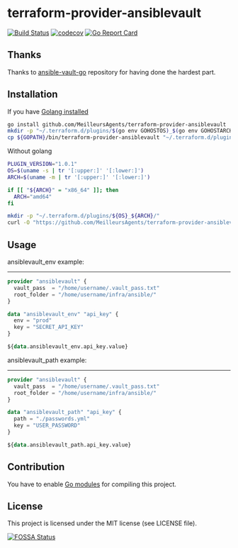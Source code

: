 # terraform-provider-ansiblevault

[![Build Status](https://travis-ci.org/MeilleursAgents/terraform-provider-ansiblevault.svg?branch=master)](https://travis-ci.org/MeilleursAgents/terraform-provider-ansiblevault)
[![codecov](https://codecov.io/gh/MeilleursAgents/terraform-provider-ansiblevault/branch/master/graph/badge.svg)](https://codecov.io/gh/MeilleursAgents/terraform-provider-ansiblevault)
[![Go Report Card](https://goreportcard.com/badge/github.com/MeilleursAgents/terraform-provider-ansiblevault)](https://goreportcard.com/report/github.com/MeilleursAgents/terraform-provider-ansiblevault)

## Thanks

Thanks to [ansible-vault-go](github.com/sosedoff/ansible-vault-go) repository for having done the hardest part.

## Installation

If you have [Golang installed](https://golang.org/dl/)

```bash
go install github.com/MeilleursAgents/terraform-provider-ansiblevault
mkdir -p "~/.terraform.d/plugins/$(go env GOHOSTOS)_$(go env GOHOSTARCH)/"
cp ${GOPATH}/bin/terraform-provider-ansiblevault "~/.terraform.d/plugins/$(go env GOHOSTOS)_$(go env GOHOSTARCH)/"
```

Without golang

```bash
PLUGIN_VERSION="1.0.1"
OS=$(uname -s | tr '[:upper:]' '[:lower:]')
ARCH=$(uname -m | tr '[:upper:]' '[:lower:]')

if [[ "${ARCH}" = "x86_64" ]]; then
  ARCH="amd64"
fi

mkdir -p "~/.terraform.d/plugins/${OS}_${ARCH}/"
curl -O "https://github.com/MeilleursAgents/terraform-provider-ansiblevault/releases/download/v${PLUGIN_VERSION}/terraform-provider-ansiblevault_v${PLUGIN_VERSION}"
```

## Usage

ansiblevault_env example:

---

```tf
provider "ansiblevault" {
  vault_pass  = "/home/username/.vault_pass.txt"
  root_folder = "/home/username/infra/ansible/"
}

data "ansiblevault_env" "api_key" {
  env = "prod"
  key = "SECRET_API_KEY"
}

${data.ansiblevault_env.api_key.value}
```

ansiblevault_path example:

---

```tf
provider "ansiblevault" {
  vault_pass  = "/home/username/.vault_pass.txt"
  root_folder = "/home/username/infra/ansible/"
}

data "ansiblevault_path" "api_key" {
  path = "./passwords.yml"
  key = "USER_PASSWORD"
}

${data.ansiblevault_path.api_key.value}
```

## Contribution

You have to enable [Go modules](https://github.com/golang/go/wiki/Modules) for compiling this project.

## License

This project is licensed under the MIT license (see LICENSE file).

[![FOSSA Status](https://app.fossa.com/api/projects/git%2Bgithub.com%2FMeilleursAgents%2Fterraform-provider-ansiblevault.svg?type=large)](https://app.fossa.com/projects/git%2Bgithub.com%2FMeilleursAgents%2Fterraform-provider-ansiblevault?ref=badge_large)
